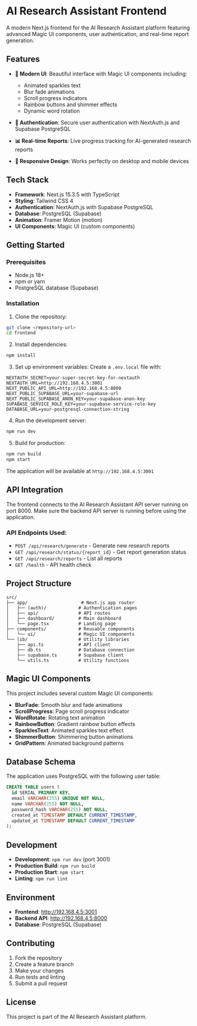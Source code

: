 # AI Research Assistant Frontend

A modern Next.js frontend for the AI Research Assistant platform featuring advanced Magic UI components, user authentication, and real-time report generation.

## Features

- **🎨 Modern UI**: Beautiful interface with Magic UI components including:
  - Animated sparkles text
  - Blur fade animations
  - Scroll progress indicators
  - Rainbow buttons and shimmer effects
  - Dynamic word rotation

- **🔐 Authentication**: Secure user authentication with NextAuth.js and Supabase PostgreSQL

- **📊 Real-time Reports**: Live progress tracking for AI-generated research reports

- **📱 Responsive Design**: Works perfectly on desktop and mobile devices

## Tech Stack

- **Framework**: Next.js 15.3.5 with TypeScript
- **Styling**: Tailwind CSS 4
- **Authentication**: NextAuth.js with Supabase PostgreSQL
- **Database**: PostgreSQL (Supabase)
- **Animation**: Framer Motion (motion)
- **UI Components**: Magic UI (custom components)

## Getting Started

### Prerequisites

- Node.js 18+ 
- npm or yarn
- PostgreSQL database (Supabase)

### Installation

1. Clone the repository:
```bash
git clone <repository-url>
cd frontend
```

2. Install dependencies:
```bash
npm install
```

3. Set up environment variables:
Create a `.env.local` file with:
```env
NEXTAUTH_SECRET=your-super-secret-key-for-nextauth
NEXTAUTH_URL=http://192.168.4.5:3001
NEXT_PUBLIC_API_URL=http://192.168.4.5:8000
NEXT_PUBLIC_SUPABASE_URL=your-supabase-url
NEXT_PUBLIC_SUPABASE_ANON_KEY=your-supabase-anon-key
SUPABASE_SERVICE_ROLE_KEY=your-supabase-service-role-key
DATABASE_URL=your-postgresql-connection-string
```

4. Run the development server:
```bash
npm run dev
```

5. Build for production:
```bash
npm run build
npm start
```

The application will be available at `http://192.168.4.5:3001`

## API Integration

The frontend connects to the AI Research Assistant API server running on port 8000. Make sure the backend API server is running before using the application.

### API Endpoints Used:
- `POST /api/research/generate` - Generate new research reports
- `GET /api/research/status/{report_id}` - Get report generation status
- `GET /api/research/reports` - List all reports
- `GET /health` - API health check

## Project Structure

```
src/
├── app/                    # Next.js app router
│   ├── (auth)/            # Authentication pages
│   ├── api/               # API routes
│   ├── dashboard/         # Main dashboard
│   └── page.tsx           # Landing page
├── components/            # Reusable components
│   └── ui/                # Magic UI components
└── lib/                   # Utility libraries
    ├── api.ts             # API client
    ├── db.ts              # Database connection
    ├── supabase.ts        # Supabase client
    └── utils.ts           # Utility functions
```

## Magic UI Components

This project includes several custom Magic UI components:

- **BlurFade**: Smooth blur and fade animations
- **ScrollProgress**: Page scroll progress indicator
- **WordRotate**: Rotating text animation
- **RainbowButton**: Gradient rainbow button effects
- **SparklesText**: Animated sparkles text effect
- **ShimmerButton**: Shimmering button animations
- **GridPattern**: Animated background patterns

## Database Schema

The application uses PostgreSQL with the following user table:

```sql
CREATE TABLE users (
  id SERIAL PRIMARY KEY,
  email VARCHAR(255) UNIQUE NOT NULL,
  name VARCHAR(255) NOT NULL,
  password_hash VARCHAR(255) NOT NULL,
  created_at TIMESTAMP DEFAULT CURRENT_TIMESTAMP,
  updated_at TIMESTAMP DEFAULT CURRENT_TIMESTAMP
);
```

## Development

- **Development**: `npm run dev` (port 3001)
- **Production Build**: `npm run build`
- **Production Start**: `npm start`
- **Linting**: `npm run lint`

## Environment

- **Frontend**: http://192.168.4.5:3001
- **Backend API**: http://192.168.4.5:8000
- **Database**: PostgreSQL (Supabase)

## Contributing

1. Fork the repository
2. Create a feature branch
3. Make your changes
4. Run tests and linting
5. Submit a pull request

## License

This project is part of the AI Research Assistant platform.